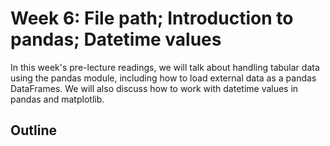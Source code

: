 # Week 6: File path; Introduction to pandas; Datetime values

In this week's pre-lecture readings, we will talk about handling tabular data using the pandas module, including how to load external data as a pandas DataFrames. We will also discuss how to work with datetime values in pandas and matplotlib.

## Outline

> ```{tableofcontents}
> ```